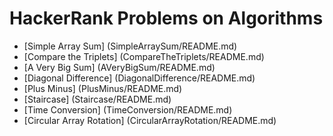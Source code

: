 # HackerRank Problems on Algorithms

* [Simple Array Sum] (SimpleArraySum/README.md)
* [Compare the Triplets] (CompareTheTriplets/README.md)
* [A Very Big Sum] (AVeryBigSum/README.md)
* [Diagonal Difference] (DiagonalDifference/README.md)
* [Plus Minus] (PlusMinus/README.md)
* [Staircase] (Staircase/README.md)
* [Time Conversion] (TimeConversion/README.md)
* [Circular Array Rotation] (CircularArrayRotation/README.md)
